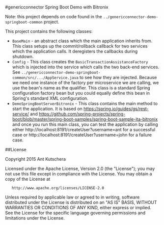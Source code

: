 #genericconnector Spring Boot Demo with Bitronix

Note: this project depends on code found in the `../genericconnector-demo-springboot-common` project.

This project contains the following classes:

- `BaseMain` - an abstract class which the main application inherits from. This class setups up the commit/rollback callback for two services which the application calls. It deregisters the callbacks during shutdown.
- `Config` - This class creates the `BasicTransactionAssistanceFactory` which is injected into the service which calls the two back-end services. See `../genericconnector-demo-springboot-common/src/.../AppService.java` to see how they are injected.  Because we need one instance of the factory per microservice we are calling, we use the bean's name as the qualifier.  This class is a standard Spring configuration factory bean but you could equally define this bean in Spring's standard XML configuration.
- `DemoSpringBootServerBitronix` - This class contains the main method to start the application. It is based on https://spring.io/guides/gs/rest-service/ and https://github.com/spring-projects/spring-boot/blob/master/spring-boot-samples/spring-boot-sample-jta-bitronix and once you run this main class, you can test the application by calling either http://localhost:8191/createUser?username=ant for a successful case or http://localhost:8191/createUser?username=john for a failure case.

##License

 Copyright 2015 Ant Kutschera

   Licensed under the Apache License, Version 2.0 (the "License");
   you may not use this file except in compliance with the License.
   You may obtain a copy of the License at

       http://www.apache.org/licenses/LICENSE-2.0

   Unless required by applicable law or agreed to in writing, software
   distributed under the License is distributed on an "AS IS" BASIS,
   WITHOUT WARRANTIES OR CONDITIONS OF ANY KIND, either express or implied.
   See the License for the specific language governing permissions and
   limitations under the License.
